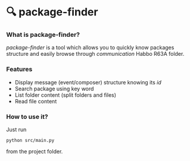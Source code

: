 # 🔍 package-finder

### What is package-finder?
_package-finder_ is a tool which allows you to quickly know packages structure and easily browse through _communication_ Habbo R63A folder.

### Features
- Display message (event/composer) structure knowing its _id_
- Search package using key word
- List folder content (split folders and files)
- Read file content

### How to use it?
Just run
```console
python src/main.py
```
from the project folder.
